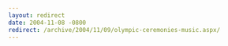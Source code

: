 ```yaml
---
layout: redirect
date: 2004-11-08 -0800
redirect: /archive/2004/11/09/olympic-ceremonies-music.aspx/
---
```

